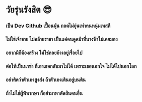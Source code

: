 # วัยรุ่นรังสิต 😎

### เป็น Dev Github เปื้อนฝุ่น กอดไม่อุ่นเท่าคนหนุ่มเทสดี

### ไม่ใช่เจ้าชาย ไม่คล้ายราชา เป็นแค่คนดูดม้าที่นางฟ้าไม่เคยมอง

### อยากมีก็ต้องสร้าง ไม่ใช่คอยอ้างอยู่เรื่อยไป

### ต่อให้เป็นนาซ่า ก็เอาเธอกลับมาไม่ได้ เพราะเธอนอกใจ ไม่ได้ไปนอกโลก

### อย่าคิดว่าตัวเองสูงส่ง ถ้าตัวเองเดินอยู่บนดิน

### ถ้าไม่ใช่ผู้พิพากษา ก็อย่ามาหาตัดสินคนอื่น
